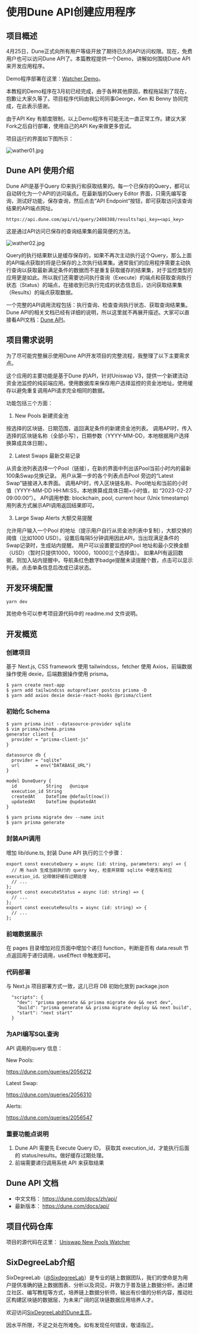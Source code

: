 # 使用Dune API创建应用程序

## 项目概述

4月25日，Dune正式向所有用户等级开放了期待已久的API访问权限。现在，免费用户也可以访问Dune API了。本篇教程提供一个Demo，讲解如何围绕Dune API来开发应用程序。

Demo程序部署在这里：[Watcher Demo](https://dev.lentics.xyz/)。

本教程的Demo程序在3月初已经完成，由于各种其他原因，教程拖延到了现在，抱歉让大家久等了。项目程序代码由我公司同事George，Ken 和 Benny 协同完成，在此表示感谢。

由于API Key 有额度限制，以上Demo程序有可能无法一直正常工作。建议大家Fork之后自行部署，使用自己的API Key来做更多尝试。

项目运行的界面如下图所示：

![wather01.jpg](./img/watcher01.jpg)

## Dune API 使用介绍

Dune API是基于Query ID来执行和获取结果的。每一个已保存的Query，都可以自动转化为一个API的访问端点。在最新版的Query Editor 界面，只需先编写查询，测试好功能，保存查询，然后点击”API Endpoint“按钮，即可获取访问该查询结果的API端点网址。

```
https://api.dune.com/api/v1/query/2408388/results?api_key=<api_key>
```

这是通过API访问已保存的查询结果集的最简便的方法。

![wather02.jpg](./img/watcher02.jpg)

Query的执行结果默认是缓存保存的，如果不再次主动执行这个Query，那么上面的API端点获取的将是已保存的上次执行结果集。通常我们的应用程序需要主动执行查询以获取最新满足条件的数据而不是重复获取缓存的结果集，对于监控类型的应用更是如此。所以我们还需要访问执行查询（Execute）的端点和获取查询执行状态（Status）的端点，在接收到已执行完成的状态信息后，访问获取结果集（Results）的端点获取数据。

一个完整的API调用流程包括：执行查询、检查查询执行状态、获取查询结果集。Dune API的相关文档已经有详细的说明，所以这里就不再展开描述。大家可以直接看API文档：[Dune API](https://dune.com/docs/api/api-reference/#latest-results-endpoint)。


## 项目需求说明

为了尽可能完整展示使用Dune API开发项目的完整流程，我整理了以下主要需求点。

这个应用的主要功能是基于Dune 的API，针对Uniswap V3，提供一个新建流动资金池监控的纯前端应用。使用数据库来保存用户选择监控的资金池地址。使用缓存以避免重复调用API请求完全相同的数据。

功能包括三个方面：

1. New Pools 新建资金池

按选择的区块链、日期范围，返回满足条件的新建资金池列表。
调用API时，传入选择的区块链名称（全部小写），日期参数（YYYY-MM-DD，本地根据用户选择换算成具体日期）。

2. Latest Swaps 最新交易记录

从资金池列表选择一个Pool（链接），在新的界面中列出该Pool当前小时内的最新100条Swap兑换记录。
用户从第一步的各个列表点击Pool 旁边的“Latest Swap”链接进入本界面。
调用API时，传入区块链名称、Pool地址和当前的小时值（YYYY-MM-DD HH:MI:SS，本地换算成具体日期+小时值，如 “2023-02-27 09:00:00”）。
API调用参数: blockchain, pool, current hour (Unix timestamp)
用列表方式展示API调用返回结果即可。

3. Large Swap Alerts 大额交易提醒

允许用户输入一个Pool 的地址（提示用户自行从资金池列表中复制），大额交换的阈值（比如1000 USD）。设置后每隔5分钟调用因此API，当出现满足条件的Swap记录时，生成站内提醒。
用户可以设置要监控的Pool 地址和最小交换金额（USD）（暂时只提供1000，10000，10000三个选择值）。
如果API有返回数据，则加入站内提醒中。导航条红色数字badge提醒未读提醒个数，点击可以显示列表。点击单条信息后改成已读状态。


## 开发环境配置

```
yarn dev
```

其他命令可以参考项目源代码中的 readme.md 文件说明。

## 开发概览

### 创建项目

基于 Next.js, CSS framework 使用 tailwindcss，fetcher 使用 Axios，前端数据操作使用 dexie，后端数据操作使用 prisma。

```
$ yarn create next-app
$ yarn add tailwindcss autoprefixer postcss prisma -D
$ yarn add axios dexie dexie-react-hooks @prisma/client
```

### 初始化 Schema

```
$ yarn prisma init --datasource-provider sqlite
$ vim prisma/schema.prisma
generator client {
  provider = "prisma-client-js"
}

datasource db {
  provider = "sqlite"
  url      = env("DATABASE_URL")
}

model DuneQuery {
  id           String   @unique
  execution_id String
  createdAt    DateTime @default(now())
  updatedAt    DateTime @updatedAt
}

$ yarn prisma migrate dev --name init
$ yarn prisma generate
```

### 封装API调用

增加 lib/dune.ts, 封装 Dune API 执行的三个步骤：
```
export const executeQuery = async (id: string, parameters: any) => {
  // 用 hash 生成当前执行的 query key, 检查并获取 sqlite 中是否有对应 execution_id。记得做好缓存过期处理
  // ...
};
export const executeStatus = async (id: string) => {
  // ...
};
export const executeResults = async (id: string) => {
  // ...
};
```

### 前端数据展示

在 pages 目录增加对应页面中增加个递归 function，判断是否有 data.result 节点返回用于递归调用，useEffect 中触发即可。


### 代码部署

与 Next.js 项目部署方式一致，这儿已将 DB 初始化放到 package.json

```
  "scripts": {
    "dev": "prisma generate && prisma migrate dev && next dev",
    "build": "prisma generate && prisma migrate deploy && next build",
    "start": "next start"
  }
```

### 为API编写SQL查询

API 调用的query 信息：

New Pools:

https://dune.com/queries/2056212

Latest Swap:

https://dune.com/queries/2056310

Alerts:

https://dune.com/queries/2056547


### 重要功能点说明

1. Dune API 需要先 Execute Query ID， 获取其 execution_id，才能执行后面的 status/results。做好缓存过期处理。
2. 前端需要递归调用系统 API 来获取结果


## Dune API 文档
- 中文文档： https://dune.com/docs/zh/api/ 
- 最新版本： https://dune.com/docs/api/


## 项目代码仓库

项目的源代码在这里： 
[Uniswap New Pools Watcher](https://github.com/codingtalent/watcher)


## SixDegreeLab介绍

SixDegreeLab（[@SixdegreeLab](https://twitter.com/sixdegreelab)）是专业的链上数据团队，我们的使命是为用户提供准确的链上数据图表、分析以及洞见，并致力于普及链上数据分析。通过建立社区、编写教程等方式，培养链上数据分析师，输出有价值的分析内容，推动社区构建区块链的数据层，为未来广阔的区块链数据应用培养人才。

欢迎访问[SixDegreeLab的Dune主页](https://dune.com/sixdegree)。

因水平所限，不足之处在所难免。如有发现任何错误，敬请指正。
